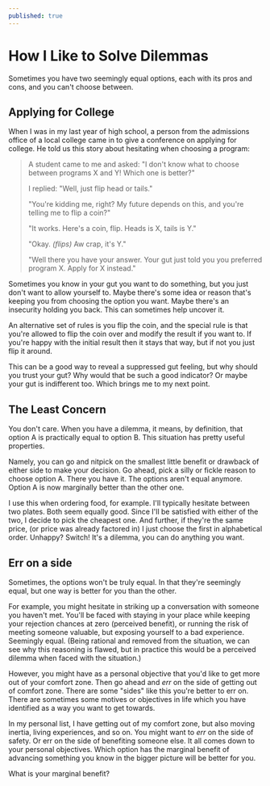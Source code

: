 ```yaml
---
published: true
---
```


# How I Like to Solve Dilemmas
Sometimes you have two seemingly equal options, each with its pros and cons, and you can't choose between.

## Applying for College
When I was in my last year of high school, a person from the admissions office of a local college came in to give a conference on applying for college. He told us this story about hesitating when choosing a program:

> A student came to me and asked: "I don't know what to choose between programs X and Y! Which one is better?"
>
> I replied: "Well, just flip head or tails."
>
> "You're kidding me, right? My future depends on this, and you're telling me to flip a coin?"
>
> "It works. Here's a coin, flip. Heads is X, tails is Y."
>
> "Okay. *(flips)* Aw crap, it's Y."
>
> "Well there you have your answer. Your gut just told you you preferred program X. Apply for X instead."

Sometimes you know in your gut you want to do something, but you just don't want to allow yourself to. Maybe there's some idea or reason that's keeping you from choosing the option you want. Maybe there's an insecurity holding you back. This can sometimes help uncover it.

An alternative set of rules is you flip the coin, and the special rule is that you're allowed to flip the coin over and modify the result if you want to. If you're happy with the initial result then it stays that way, but if not you just flip it around.

This can be a good way to reveal a suppressed gut feeling, but why should you trust your gut? Why would that be such a good indicator? Or maybe your gut is indifferent too. Which brings me to my next point.

## The Least Concern
You don't care. When you have a dilemma, it means, by definition, that option A is practically equal to option B. This situation has pretty useful properties. 

Namely, you can go and nitpick on the smallest little benefit or drawback of either side to make your decision. Go ahead, pick a silly or fickle reason to choose option A. There you have it. The options aren't equal anymore. Option A is now marginally better than the other one.

I use this when ordering food, for example. I'll typically hesitate between two plates. Both seem equally good. Since I'll be satisfied with either of the two, I decide to pick the cheapest one. And further, if they're the same price, (or price was already factored in) I just choose the first in alphabetical order. Unhappy? Switch! It's a dilemma, you can do anything you want.

## Err on a side
Sometimes, the options won't be truly equal. In that they're seemingly equal, but one way is better for you than the other.

For example, you might hesitate in striking up a conversation with someone you haven't met. You'll be faced with staying in your place while keeping your rejection chances at zero (perceived benefit), or running the risk of meeting someone valuable, but exposing yourself to a bad experience. Seemingly equal. (Being rational and removed from the situation, we can see why this reasoning is flawed, but in practice this would be a perceived dilemma when faced with the situation.)

However, you might have as a personal objective that you'd like to get more out of your comfort zone. Then go ahead and *err* on the side of getting out of comfort zone. There are some "sides" like this you're better to err on. There are sometimes some motives or objectives in life which you have identified as a way you want to get towards.

In my personal list, I have getting out of my comfort zone, but also moving inertia, living experiences, and so on. You might want to *err* on the side of safety. Or err on the side of benefiting someone else. It all comes down to your personal objectives. Which option has the marginal benefit of advancing something you know in the bigger picture will be better for you.

What is your marginal benefit?